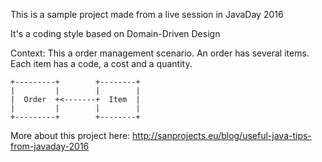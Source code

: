 This is a sample project made from a live session in JavaDay 2016

It's a coding style based on Domain-Driven Design

Context:
This a order management scenario.
An order has several items.
Each item has a code, a cost and a quantity.

    +---------+        +--------+
    |         |        |        |
    |  Order  +<-------+  Item  |
    |         |        |        |
    +---------+        +--------+


More about this project here: 
http://sanprojects.eu/blog/useful-java-tips-from-javaday-2016
